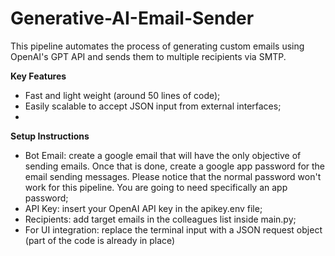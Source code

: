 # Generative-AI-Email-Sender

This pipeline automates the process of generating custom emails using OpenAI's GPT API and sends them to multiple recipients via SMTP. 

**Key Features**

- Fast and light weight (around 50 lines of code);
- Easily scalable to accept JSON input from external interfaces;
- 
**Setup Instructions**
  
- Bot Email: create a google email that will have the only objective of sending emails. Once that is done, create a google app password for the email sending messages. Please notice  that the normal password won't work for this pipeline. You are going to need specifically an app password;
- API Key: insert your OpenAI API key in the apikey.env file;
- Recipients: add target emails in the colleagues list inside main.py;
- For UI integration: replace the terminal input with a JSON request object (part of the code is already in place)
